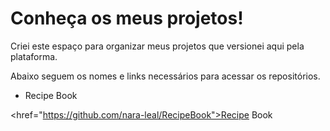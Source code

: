 # Conheça os meus projetos!
Criei este espaço para organizar meus projetos que versionei aqui pela plataforma.

Abaixo seguem os nomes e links necessários para acessar os repositórios.

<ul>
    <li><href="https://github.com/nara-leal/RecipeBook">Recipe Book</href></li>
</ul>

<href="https://github.com/nara-leal/RecipeBook">Recipe Book</href>
